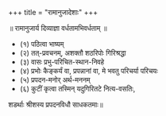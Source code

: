 +++
title = "रामानुजादेशाः"
+++

॥ रामानुजार्य दिव्याज्ञा वर्धतामभिवर्धताम् ॥

- (१) पठित्वा भाष्यम्  
- (२) तत्-प्रवचनम्, अशक्तौ शठरिपोः गिरिश्रद्धा
- (३) वासः प्रभु-परिचित-स्थान-निवहे
- (४) प्रभोः कैङ्कर्यं वा, प्रपन्नानां वा, मे भवतु परिचर्या परिचयः
- (५) प्रपदन-मनोर् अर्थ-मननम्
- (६) कुटीं कृत्वा तस्मिन् यदुगिरितटे नित्य-वसतिः,

शडर्थाः श्रीशस्य प्रपदनविधौ साधकतमाः॥